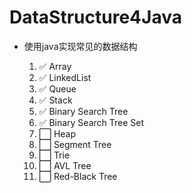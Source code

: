 # DataStructure4Java


- 使用java实现常见的数据结构


    1. :white_check_mark: Array 
    2. :white_check_mark: LinkedList 
    3. :white_check_mark: Queue 
    4. :white_check_mark: Stack 
    5. :white_check_mark: Binary Search Tree 
    6. :white_check_mark: Binary Search Tree Set 
    7. :white_large_square: Heap
    8. :white_large_square: Segment Tree
    9. :white_large_square: Trie
    10. :white_large_square: AVL Tree
    11. :white_large_square: Red-Black Tree

